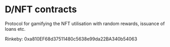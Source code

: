 # D/NFT contracts 

Protocol for gamifying the NFT utilisation with random rewards, issuance of loans etc. 




Rinkeby: 0xa810EF68d37511480c5638e99da22BA340b54063
